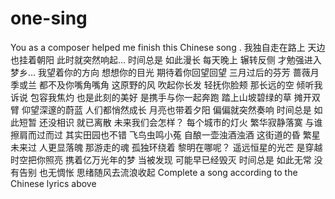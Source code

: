 # one-sing
You as a composer helped me finish this Chinese song .
我独自走在路上
天边也挂着朝阳
此时就突然响起…
时间总是
如此漫长
每天晚上
辗转反侧
才勉强进入梦乡…
我望着你的方向
想想你的目光
期待着你回望回望
三月过后的芬芳
蔷薇月季或兰
都不及你嘴角嘴角
这原野的风
吹起你长发
轻抚你脸颊
那长远的空
倾听我诉说
包容我焦灼
也是此刻的美好
是携手与你一起奔跑
踏上山坡碧绿的草
摊开双臂
仰望深邃的蔚蓝
人们都悄然成长
月亮也带着夕阳
偏偏就突然奏响
时间总是
如此短暂
还没相识
就已离散
未来我们会怎样？
每个城市的灯火
繁华寂静落寞
与谁擦肩而过而过
其实田园也不错
飞鸟虫鸣小菟
自酿一壶浊酒浊酒
这街道的昏
繁星未来过
人更显落魄
那游走的魂
孤独环绕着
黎明在哪呢？
遥远恒星的光芒
是穿越时空把你照亮
携着亿万光年的梦
当被发现
可能早已经毁灭
时间总是
如此无常
没有告别
也无惆怅
思绪随风去流浪收起
Complete a song according to the Chinese lyrics above
